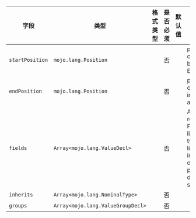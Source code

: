 | 字段 | 类型 | 格式类型 | 是否必须 | 默认值 | 说明 |
|---|---|---|---|---|---|
| `startPosition` | `mojo.lang.Position` |  | 否 |  | position of first character belonging to the Expr |
| `endPosition` | `mojo.lang.Position` |  | 否 |  | position of first character immediately after the Expr |
| `fields` | `Array<mojo.lang.ValueDecl>` |  | 否 |  | A Field represents a Field declaration list in a struct type,a method list in an interface type, or a parameter/result declarationin a signature. |
| `inherits` | `Array<mojo.lang.NominalType>` |  | 否 |  |  |
| `groups` | `Array<mojo.lang.ValueGroupDecl>` |  | 否 |  |  |
